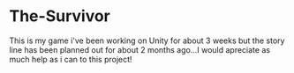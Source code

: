 The-Survivor
============

This is my game i've been working on Unity for about 3 weeks but the story line has been planned out for about 2 months ago...I would apreciate as much help as i can to this project!
